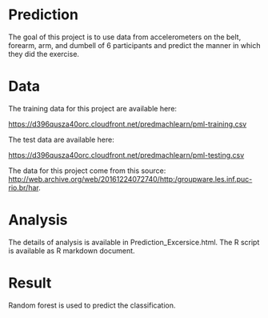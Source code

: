 # Prediction

The goal of this project is to use data from accelerometers on the belt, forearm, arm, and dumbell of 6 participants and predict the manner in which they did the exercise. 

# Data


The training data for this project are available here:

https://d396qusza40orc.cloudfront.net/predmachlearn/pml-training.csv

The test data are available here:

https://d396qusza40orc.cloudfront.net/predmachlearn/pml-testing.csv


The data for this project come from this source: http://web.archive.org/web/20161224072740/http:/groupware.les.inf.puc-rio.br/har. 

# Analysis

The details of analysis is available in Prediction_Excersice.html. The R script is available as R markdown document.

# Result

Random forest is used to predict the classification.
